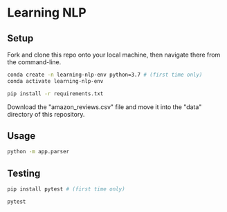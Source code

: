 
# Learning NLP

## Setup

Fork and clone this repo onto your local machine, then navigate there from the command-line.

```sh
conda create -n learning-nlp-env python=3.7 # (first time only)
conda activate learning-nlp-env
```

```sh
pip install -r requirements.txt
```

Download the "amazon_reviews.csv" file and move it into the "data" directory of this repository.

## Usage

```sh
python -m app.parser
```

## Testing

```sh
pip install pytest # (first time only)
```

```sh
pytest
```
